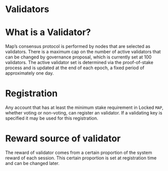 # Validators

# What is a Validator?

Map’s consensus protocol is performed by nodes that are selected as validators. There is a maximum cap on the number of active validators that can be changed by governance proposal, which is currently set at 100 validators. The active validator set is determined via the proof-of-stake process and is updated at the end of each epoch, a fixed period of approximately one day.

# Registration

Any account that has at least the minimum stake requirement in Locked `MAP`, whether voting or non-voting, can register an validator. If a validating key is specified it may be used for this registration.

# Reward source of validator

The reward of validator comes from a certain proportion of the system reward of each session. This certain proportion is set at registration time and can be changed later.